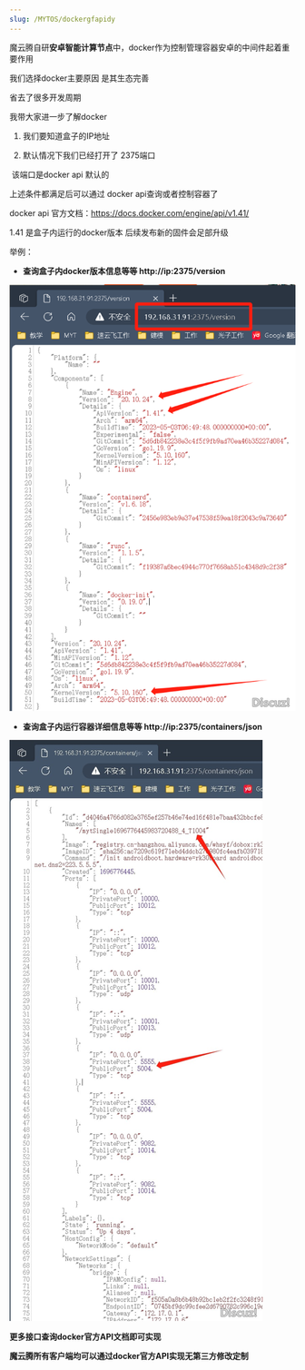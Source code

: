 ```yaml
---
slug: /MYTOS/dockergfapidy
---
```

魔云腾自研**安卓智能计算节点**中，docker作为控制管理容器安卓的中间件起着重要作用

我们选择docker主要原因 是其生态完善 

省去了很多开发周期 

我带大家进一步了解docker 



1. 我们要知道盒子的IP地址

2. 默认情况下我们已经打开了 2375端口 

​	该端口是docker api 默认的  



上述条件都满足后可以通过 docker api查询或者控制容器了

 docker api 官方文档：https://docs.docker.com/engine/api/v1.41/ 

1.41 是盒子内运行的docker版本 后续发布新的固件会足部升级

举例：

- **查询盒子内docker版本信息等等 http://ip:2375/version**   

 ![img](/img/zskp/da1.png)

- **查询盒子内运行容器详细信息等等 http://ip:2375/containers/json**       

 ![img](/img/zskp/da2.png)


**更多接口查询docker官方API文档即可实现**

**魔云腾所有客户端均可以通过docker官方API实现无第三方修改定制**